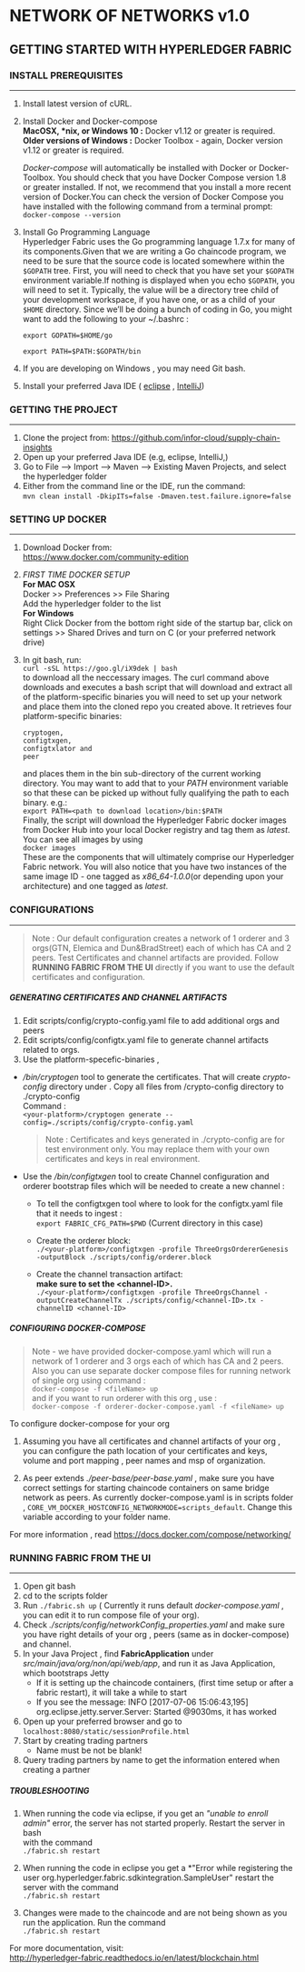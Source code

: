 # NETWORK OF NETWORKS v1.0
## GETTING STARTED WITH HYPERLEDGER FABRIC 

### INSTALL PREREQUISITES
***

1. Install latest version of cURL.
2. Install Docker and Docker-compose  
__MacOSX, \*nix, or Windows 10 :__ Docker v1.12 or greater is required.  
__Older versions of Windows :__ Docker Toolbox - again, Docker version v1.12 or greater is required.

	_Docker-compose_ will automatically be installed with Docker or Docker-Toolbox. You should check that you have Docker Compose version 1.8 or greater installed. If not, we recommend that you install a more recent version of Docker.You can check the version of Docker Compose you have installed with the following command from a terminal prompt:  
	`docker-compose --version`	
3.	Install Go Programming Language  
Hyperledger Fabric uses the Go programming language 1.7.x for many of its components.Given that we are writing a Go chaincode program, we need to be sure that the source code is located somewhere within the `$GOPATH` tree. First, you will need to check that you have set your `$GOPATH` environment variable.If nothing is displayed when you echo `$GOPATH`, you will need to set it. Typically, the value will be a directory tree child of your development workspace, if you have one, or as a child of your `$HOME` directory. Since we’ll be doing a bunch of coding in Go, you might want to add the following to your ~/.bashrc :  

	`export GOPATH=$HOME/go`  

	`export PATH=$PATH:$GOPATH/bin`

4. If you are developing on Windows , you may need Git bash.
5. Install your preferred Java IDE ( [eclipse]( https://www.eclipse.org/downloads/ ) , [IntelliJ]( https://www.jetbrains.com/idea/download/ ))		

### GETTING THE PROJECT
***
1.  Clone the project from:
https://github.com/infor-cloud/supply-chain-insights
2.	Open up your preferred Java IDE (e.g, eclipse, IntelliJ,)
3.	Go to File --> Import --> Maven --> Existing Maven Projects, and select the hyperledger folder
4.	Either from the command line or the IDE, run the command:  
    `mvn clean install -DkipITs=false -Dmaven.test.failure.ignore=false`

### SETTING UP DOCKER
***
1. Download Docker from:  
https://www.docker.com/community-edition
2. *FIRST TIME DOCKER SETUP*  
    **For MAC OSX**  
	Docker >> Preferences >> File Sharing  
	Add the hyperledger folder to the list  
    **For Windows**  
    Right Click Docker from the bottom right side of the startup bar, click on settings >> Shared Drives and turn on C (or your preferred network drive)
3.  In git bash, run:  
    `curl -sSL https://goo.gl/iX9dek | bash`  
    to download all the neccessary images. The curl command above downloads and executes a bash script that will download and extract all of the platform-specific binaries you will need to set up your network and place them into the cloned repo you created above. It retrieves four platform-specific binaries:

	    cryptogen,
		configtxgen,
		configtxlator and
		peer
    and places them in the bin sub-directory of the current working directory.
You may want to add that to your *PATH* environment variable so that these can be picked up without fully qualifying the path to each binary. e.g.:  
    `export PATH=<path to download location>/bin:$PATH`  
	Finally, the script will download the Hyperledger Fabric docker images from Docker Hub into your local Docker registry and tag them as *latest*. You can see all images by using  
    `docker images`  
	These are the components that will ultimately comprise our Hyperledger Fabric network. You will also notice that you have two instances of the same image ID - one tagged as *x86_64-1.0.0*(or depending upon your architecture) and one tagged as *latest*.

### CONFIGURATIONS
***

>Note : Our default configuration creates a network of 1 orderer and 3 orgs(GTN, Elemica and Dun&BradStreet) each of which has CA and 2 peers. Test Certificates and channel artifacts are provided. Follow **RUNNING FABRIC FROM THE UI** directly if you want to use the default certificates and configuration.


##### GENERATING CERTIFICATES AND CHANNEL ARTIFACTS  
1. Edit scripts/config/crypto-config.yaml file to add additional orgs and peers
2. Edit scripts/config/configtx.yaml file to generate channel artifacts related to orgs. 
3.	Use the platform-specefic-binaries , 
* *<your-platform>/bin/cryptogen* tool to generate the certificates. That will create *crypto-config* directory under <your-platform>. Copy all files 
from <your-platform>/crypto-config directory to ./crypto-config  
Command :  
`<your-platform>/cryptogen generate --config=./scripts/config/crypto-config.yaml`

    >Note : Certificates and keys generated in ./crypto-config are 
	for test environment only. You may replace them with your own 
	certificates and keys in real environment.

* Use the *<your-platform>/bin/configtxgen* tool to create Channel configuration and orderer bootstrap files which will be needed to create a new channel :
	   
    - To tell the configtxgen tool where to look for the configtx.yaml file that it needs to ingest :  
	`export FABRIC_CFG_PATH=$PWD` (Current directory in this case)
	   
    - Create the orderer block:  
`./<your-platform>/configtxgen -profile ThreeOrgsOrdererGenesis -outputBlock ./scripts/config/orderer.block`
	   
    - Create the channel transaction artifact:  
	   **make sure to set the \<channel-ID\>.**  
`./<your-platform>/configtxgen -profile ThreeOrgsChannel -outputCreateChannelTx ./scripts/config/<channel-ID>.tx -channelID <channel-ID>`


##### CONFIGURING DOCKER-COMPOSE 
>Note - we have provided docker-compose.yaml which will run a network of 1 orderer and 3 orgs each of which has CA and 2 peers. Also you can use separate docker compose files for running network of single org using command :  
`docker-compose -f <fileName> up`   
and if you want to run orderer with this org , use :   
`docker-compose -f orderer-docker-compose.yaml -f <fileName> up`

To configure docker-compose for your org

1.	Assuming you have all certificates and channel artifacts of your org , you can configure the path location of your certificates and keys, volume 	 and port mapping , peer names and msp of organization.

2.	As peer extends *./peer-base/peer-base.yaml* , make sure you have correct settings for starting chaincode containers on same bridge network as peers.
As currently docker-compose.yaml is in scripts folder , `CORE_VM_DOCKER_HOSTCONFIG_NETWORKMODE=scripts_default`. Change this variable according to your folder name. 

For more information , read <https://docs.docker.com/compose/networking/>

### RUNNING FABRIC FROM THE UI
***
1.	Open git bash
2.	cd to the scripts folder
3.	Run `./fabric.sh up` ( Currently it runs default *docker-compose.yaml* , you can edit it to run compose file of your org).
4.	Check *./scripts/config/networkConfig_properties.yaml* and make sure you have right details of your org , peers (same as in docker-compose) and channel.
5.	In your Java Project , find **FabricApplication** under *src/main/java/org/non/api/web/app*, and run it as Java Application, which bootstraps Jetty
    - If it is setting up the chaincode containers, (first time setup or after a fabric restart), it will take a while to start
    - If you see the message: INFO  [2017-07-06 15:06:43,195] org.eclipse.jetty.server.Server: Started @9030ms, it has worked
6.	Open up your preferred browser and go to `localhost:8080/static/sessionProfile.html`	    
7.	Start by creating trading partners
    - Name must be not be blank!
8.	Query trading partners by name to get the information entered when creating a partner

##### TROUBLESHOOTING

1. When running the code via eclipse, if you get an *"unable to enroll admin"* error, the server has not started properly. Restart the server in bash  
with the command  
`./fabric.sh restart`

2. When running the code in eclipse you get a *"Error while registering the user org.hyperledger.fabric.sdkintegration.SampleUser" restart the server 	  with the command   
`./fabric.sh restart`

3. Changes were made to the chaincode and are not being shown as you run the application. Run the command  
`./fabric.sh restart`

For more documentation, visit:     
http://hyperledger-fabric.readthedocs.io/en/latest/blockchain.html